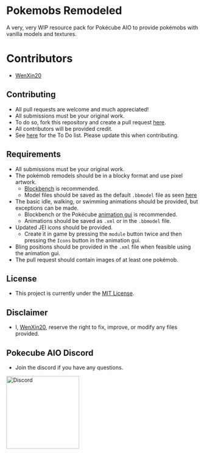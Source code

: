 # Pokemobs Remodeled

 A very, very WIP resource pack for Pokécube AIO to provide pokémobs with vanilla models and textures.
 
# Contributors

- [WenXin20](https://github.com/WenXin20)

## Contributing
 
 - All pull requests are welcome and much appreciated!
 - All submissions must be your original work.
 - To do so, fork this repository and create a pull request [here](https://github.com/WenXin20/PokemobsRemodeled/compare).
 - All contributors will be provided credit.
 - See [here](/CONTRIBUTING.md) for the To Do list. Please update this when contributing.
 
## Requirements
 
 - All submissions must be your original work.
 - The pokémob remodels should be in a blocky format and use pixel artwork.
	- [Blockbench](https://www.blockbench.net/) is recommended.
	- Model files should be saved as the default `.bbmodel` file as seen [here](https://github.com/WenXin20/PokemobsRemodeled/tree/1.19.x/Pokemobs%20Remodeled/assets/pokecube_mobs/models/entity/pokemob)
 - The basic idle, walking, or swimming animations should be provided, but exceptions can be made.
	- Blockbench or the Pokécube [animation gui](https://pokecube.readthedocs.io/en/latest/resourcepacks/animating_pokemobs.html#step-2-enabling-the-animation-gui) is recommended.
	- Animations should be saved as `.xml` or in the `.bbmodel` file.
 - Updated JEI icons should be provided. 
	 - Create it in game by pressing the `module` button twice and then pressing the `Icons` button in the animation gui.
 - Bling positions should be provided in the `.xml` file when feasible using the animation gui.
 - The pull request should contain images of at least one pokémob.

## License

- This project is currently under the [MIT License](/LICENSE).

## Disclaimer

- I, [WenXin20](https://github.com/WenXin20), reserve the right to fix, improve, or modify any files provided.

## Pokecube AIO Discord
- Join the discord if you have any questions.
<a href="https://discord.gg/medHvkA">
  <p align="left">
      <img src="https://img.shields.io/discord/698598471896268931?    color=blue&label=Discord&logo=discord&logoColor=ffffff&style=for-the-badge" alt="Discord" width="191"/> 
  </p>
</a>

